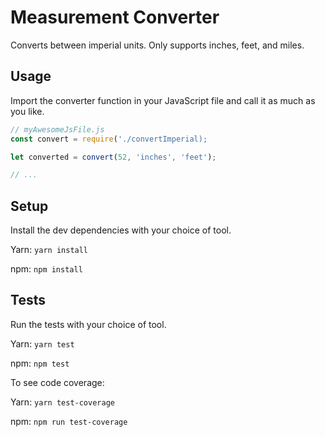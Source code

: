 # Measurement Converter

Converts between imperial units. Only supports inches, feet, and miles.

## Usage

Import the converter function in your JavaScript file and call it as much as you like.

```js
// myAwesomeJsFile.js
const convert = require('./convertImperial);

let converted = convert(52, 'inches', 'feet');

// ...
```

## Setup

Install the dev dependencies with your choice of tool.

Yarn: `yarn install`

npm: `npm install`

## Tests

Run the tests with your choice of tool.

Yarn: `yarn test`

npm: `npm test`

To see code coverage:

Yarn: `yarn test-coverage`

npm: `npm run test-coverage`

